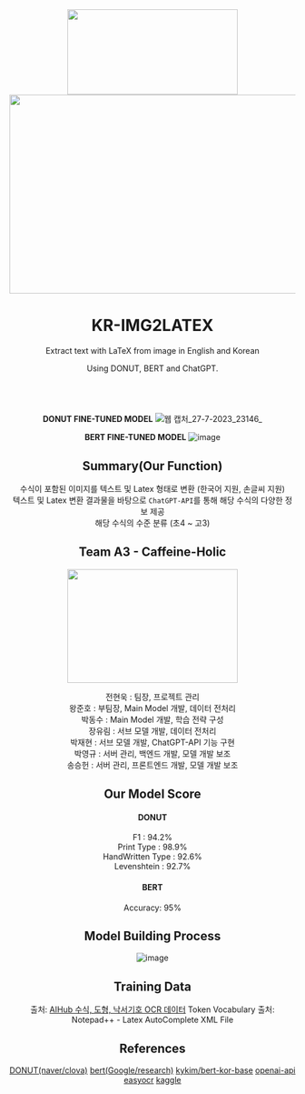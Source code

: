<div align="center">
    <a href="https://github.com/KDTAI-A3/kr-img2latex">
          <img width="300" height="150" src="https://github.com/KDTAI-A3/kr-img2latex/assets/79557712/690e1566-d208-4135-b727-7dd3be0137b2">
    </a>
<div align="center">
    <a href="https://github.com/KDTAI-A3/kr-img2latex">
          <img width="600" height="350" src="https://github.com/KDTAI-A3/kr-img2latex/assets/79557712/5e94ab89-09ec-4349-8123-9d5fede48f08">
    </a>
    <br>
    <h1>KR-IMG2LATEX</h1>
    <p>
        Extract text with LaTeX from image in English and Korean
    </p>
    <p>
        Using DONUT, BERT and ChatGPT.
    </p>
    <h1></h1>
    <br>


**DONUT FINE-TUNED MODEL**
![웹 캡처_27-7-2023_23146_](https://github.com/KDTAI-A3/kr-img2latex/assets/81287077/32bf89d0-98ff-4646-aa9b-7f74e862863a)

**BERT FINE-TUNED MODEL**
![image](https://github.com/KDTAI-A3/kr-img2latex/assets/81287077/078accc2-a085-429b-abd3-84be864c960b)


## **Summary(Our Function)**
 수식이 포함된 이미지를 텍스트 및 Latex 형태로 변환 (한국어 지원, 손글씨 지원)  
 텍스트 및 Latex 변환 결과물을 바탕으로 `ChatGPT-API`를 통해 해당 수식의 다양한 정보 제공  
 해당 수식의 수준 분류 (초4 ~ 고3)  

## Team A3 - Caffeine-Holic
<img width="300" height="200" src="https://github.com/KDTAI-A3/kr-img2latex/assets/81287077/e46a6a13-6396-4973-8dc8-230a2812ca47">

 전현욱 : 팀장, 프로젝트 관리  
 왕준호 : 부팀장, Main Model 개발, 데이터 전처리  
 박동수 : Main Model 개발, 학습 전략 구성  
 장유림 : 서브 모델 개발, 데이터 전처리  
 박재현 : 서브 모델 개발, ChatGPT-API 기능 구현  
 박영규 : 서버 관리, 백엔드 개발, 모델 개발 보조  
 송승헌 : 서버 관리, 프론트엔드 개발, 모델 개발 보조  

## Our Model Score
 #### DONUT  
   F1 : 94.2%  
     Print Type : 98.9%  
     HandWritten Type : 92.6%  
   Levenshtein : 92.7%  
 #### BERT  
   Accuracy: 95%  

## Model Building Process
![image](https://github.com/KDTAI-A3/kr-img2latex/assets/81287077/1625d2a8-83b6-4ab3-9d32-d8f4171e72cf)

## Training Data
 출처: [AIHub 수식, 도형, 낙서기호 OCR 데이터](https://www.aihub.or.kr/aihubdata/data/view.do?currMenu=115&topMenu=100&dataSetSn=479)
 Token Vocabulary 출처: Notepad++ - Latex AutoComplete XML File

## References
 [DONUT(naver/clova)](https://github.com/clovaai/donut)
 [bert(Google/research)](https://github.com/google-research/bert)
 [kykim/bert-kor-base](https://github.com/kiyoungkim1/LMkor)
 [openai-api](https://openai.com/)
 [easyocr](https://github.com/JaidedAI/EasyOCR)
 [kaggle](https://www.kaggle.com/code/nbroad/donut-train-benetech)
</div>

